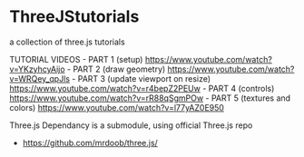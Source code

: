 # ThreeJStutorials
a collection of three.js tutorials

TUTORIAL VIDEOS 
	- PART 1 (setup) 											https://www.youtube.com/watch?v=YKzyhcyAijo
	- PART 2 (draw geometry) 							https://www.youtube.com/watch?v=WRQey_qpJls
	- PART 3 (update viewport on resize) 	https://www.youtube.com/watch?v=r4bepZ2PEUw
	- PART 4 (controls)										https://www.youtube.com/watch?v=rR88qSgmPOw
	- PART 5 (textures and colors)				https://www.youtube.com/watch?v=l77yAZ0E950


Three.js Dependancy is a submodule, using official Three.js repo
 - https://github.com/mrdoob/three.js/
